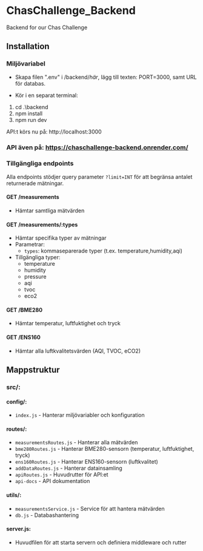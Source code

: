 # ChasChallenge_Backend

Backend for our Chas Challenge

## Installation

### Miljövariabel

- Skapa filen ".env" i /backend/_här_, lägg till texten: PORT=3000, samt URL för databas.

- Kör i en separat terminal:

1. cd .\backend
2. npm install
3. npm run dev

API:t körs nu på: http://localhost:3000

### API även på: https://chaschallenge-backend.onrender.com/

### Tillgängliga endpoints

Alla endpoints stödjer query parameter `?limit=INT` för att begränsa antalet returnerade mätningar.

#### GET /measurements

- Hämtar samtliga mätvärden

#### GET /measurements/:types

- Hämtar specifika typer av mätningar
- Parametrar:
  - `types`: kommaseparerade typer (t.ex. temperature,humidity,aqi)
- Tillgängliga typer:
  - temperature
  - humidity
  - pressure
  - aqi
  - tvoc
  - eco2

#### GET /BME280

- Hämtar temperatur, luftfuktighet och tryck

#### GET /ENS160

- Hämtar alla luftkvalitetsvärden (AQI, TVOC, eCO2)

## Mappstruktur

### src/:

#### config/:

- `index.js` - Hanterar miljövariabler och konfiguration

#### routes/:

- `measurementsRoutes.js` - Hanterar alla mätvärden
- `bme280Routes.js` - Hanterar BME280-sensorn (temperatur, luftfuktighet, tryck)
- `ens160Routes.js` - Hanterar ENS160-sensorn (luftkvalitet)
- `addDataRoutes.js` - Hanterar datainsamling
- `apiRoutes.js` - Huvudrutter för API:et
- `api-docs` - API dokumentation

#### utils/:

- `measurementsService.js` - Service för att hantera mätvärden
- `db.js` - Databashantering

#### server.js:

- Huvudfilen för att starta servern och definiera middleware och rutter
